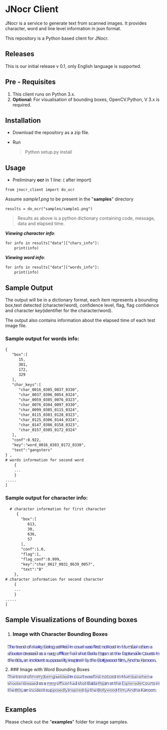 
# JNocr Client
JNocr is a service to generate text from scanned images. It provides character, word and line level information in json format. 

This repository is a Python based client for JNocr.

## Releases

This is our initial release v 0.1, only English language is supported.

## Pre - Requisites

1. This client runs on Python 3.x.
2. **Optional:** For visualisation of bounding boxes, OpenCV.Python, V 3.x is required.

## Installation

- Download the repository as a zip file.

- Run
  > Python setup.py install

## Usage

- Preliminary **ocr** in 1 line: ( after import)
``` 
from jnocr_client import do_ocr
```
 Assume *sample1.png* to be present in the "**samples**" directory

```
results = do_ocr("samples/sample1.png")
```
> Results as above is a python dictionary containing code, message, data and elapsed time.

***Viewing character info***:
```
for info in results["data"]["chars_info"]:
	print(info)
```




***Viewing word info***:
```
for info in results["data"]["words_info"]:
	print(info)
```

## Sample Output

The output will be in a dictionary format, each item represents a bounding box,text detected (character/word), confidence level, flag, flag confidence and character key(identifier for the character/word). 

The output also contains information about the elapsed time of each test image file.

### **Sample output for words info**:
```
{
   "box":[
      15,
      301,
      172,
      329
   ],
   "char_keys":[
      "char_0016_0305_0037_0330",
      "char_0037_0306_0054_0324",
      "char_0059_0305_0076_0323",
      "char_0076_0304_0097_0330",
      "char_0099_0305_0115_0324",
      "char_0115_0303_0128_0323",
      "char_0125_0306_0144_0324",
      "char_0147_0306_0158_0323",
      "char_0157_0305_0172_0324"
   ],
   "conf":0.922,
   "key":"word_0016_0303_0172_0330",
   "text":"gangsters"
} ,
# words information for second word
	{
	...
	}
.....
]
```

### **Sample output for character info**:
``` [
  # character information for first character
	 {
	   "box":[
	      613,
	      30,
	      636,
	      57
	   ],
	   "conf":1.0,
	   "flag":1,
	   "flag_conf":0.999,
	   "key":"char_0617_0031_0639_0057",
	   "text":"B"
	},
# character information for second character
	{
	...
	}
.....
]
```
## Sample Visualizations of Bounding boxes

1. ### Image with Character Bounding Boxes
![enter image description here](output_images/chars_sample1.png)
2. ### Image with Word Bounding Boxes
![enter image description here](output_images/words_sample1.png)

## Examples

Please check out the "**examples**" folder for image samples.

